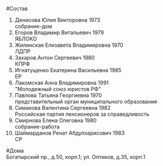 #Состав
1. Денисова Юлия Викторовна 1973   
    собрание-дом
2. Егоров Владимир Витальевич 1979   
    ЯБЛОКО
3. Жилинская Елизавета Владимировна 1970   
    ЛДПР
4. Захаров Антон Сергеевич 1980   
    КПРФ
5. Игнатущенко Екатерина Васильевна 1985   
    ЕР
6. Лакомская Анна Владимировна 1991   
    "Молодежный союз юристов РФ"
7. Павлова Татьяна Георгиевна 1970   
    представительный орган муниципального образования
8. Симакова Валентина Сергеевна 1982   
    Российская партия пенсионеров за справедливость
9. Смирнова Елена Олеговна 1980   
    собрание-работа
10. Шаймарданов Ренат Абдулхарисович 1983   
    СР

#Дома  
Богатырский пр., д.50, корп.1;  ул. Оптиков, д.35, корп.1


